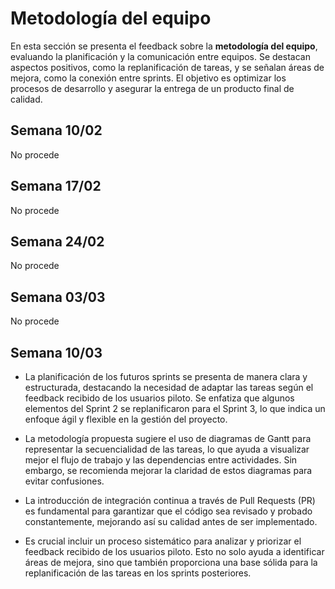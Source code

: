 # Metodología del equipo

En esta sección se presenta el feedback sobre la **metodología del equipo**, evaluando la planificación y la comunicación entre equipos. Se destacan aspectos positivos, como la replanificación de tareas, y se señalan áreas de mejora, como la conexión entre sprints. El objetivo es optimizar los procesos de desarrollo y asegurar la entrega de un producto final de calidad.

## Semana 10/02
No procede

## Semana 17/02
No procede

## Semana 24/02
No procede

## Semana 03/03
No procede

## Semana 10/03
- La planificación de los futuros sprints se presenta de manera clara y estructurada, destacando la necesidad de adaptar las tareas según el feedback recibido de los usuarios piloto. Se enfatiza que algunos elementos del Sprint 2 se replanificaron para el Sprint 3, lo que indica un enfoque ágil y flexible en la gestión del proyecto.

- La metodología propuesta sugiere el uso de diagramas de Gantt para representar la secuencialidad de las tareas, lo que ayuda a visualizar mejor el flujo de trabajo y las dependencias entre actividades. Sin embargo, se recomienda mejorar la claridad de estos diagramas para evitar confusiones.

- La introducción de integración continua a través de Pull Requests (PR) es fundamental para garantizar que el código sea revisado y probado constantemente, mejorando así su calidad antes de ser implementado.

- Es crucial incluir un proceso sistemático para analizar y priorizar el feedback recibido de los usuarios piloto. Esto no solo ayuda a identificar áreas de mejora, sino que también proporciona una base sólida para la replanificación de las tareas en los sprints posteriores.